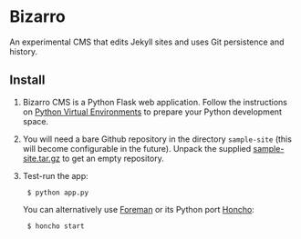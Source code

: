 Bizarro
=======

An experimental CMS that edits Jekyll sites and uses Git persistence and history.

Install
-------

1. Bizarro CMS is a Python Flask web application. Follow the instructions on
   [Python Virtual Environments](https://github.com/codeforamerica/howto/blob/master/Python-Virtualenv.md)
   to prepare your Python development space.

2. You will need a bare Github repository in the directory `sample-site`
   (this will become configurable in the future). Unpack the supplied
   [sample-site.tar.gz](sample-site.tar.gz) to get an empty repository.

3. Test-run the app:
   
        $ python app.py
   
   You can alternatively use [Foreman](http://ddollar.github.com/foreman)
   or its Python port [Honcho](https://pypi.python.org/pypi/honcho):
   
        $ honcho start
